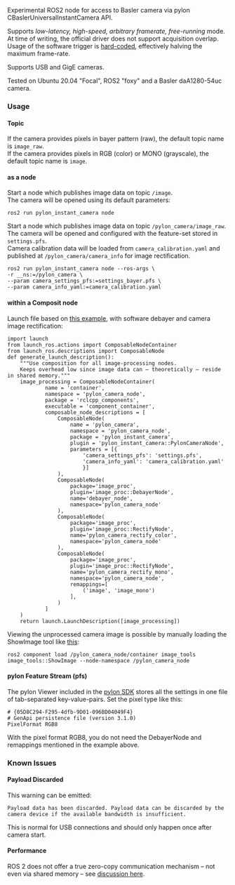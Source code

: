 Experimental ROS2 node for access to Basler camera via pylon CBaslerUniversalInstantCamera API. 

Supports *low-latency, high-speed, arbitrary framerate, free-running* mode.  
At time of writing, the official driver does not support acquisition overlap. Usage of the software trigger is [hard-coded](https://github.com/basler/pylon-ros-camera/blob/ed094fad02eed38af830a052c7420befc6483ef3/pylon_camera/include/pylon_camera/internal/impl/pylon_camera_dart.hpp#L94), effectively halving the maximum frame-rate.

Supports USB and GigE cameras.

Tested on Ubuntu 20.04 "Focal", ROS2 "foxy" and a Basler daA1280-54uc camera.

### Usage

#### Topic

If the camera provides pixels in bayer pattern (raw), the default topic name is `image_raw`.  
If the camera provides pixels in RGB (color) or MONO (grayscale), the default topic name is `image`.  

#### as a node

Start a node which publishes image data on topic `/image`.  
The camera will be opened using its default parameters:

    ros2 run pylon_instant_camera node

Start a node which publishes image data on topic `/pylon_camera/image_raw`.  
The camera will be opened and configured with the feature-set stored in `settings.pfs`.  
Camera calibration data will be loaded from `camera_calibration.yaml` and published at `/pylon_camera/camera_info` for image rectification.

    ros2 run pylon_instant_camera node --ros-args \
    -r __ns:=/pylon_camera \
    --param camera_settings_pfs:=settings_bayer.pfs \
    --param camera_info_yaml:=camera_calibration.yaml

#### within a Composit node

Launch file based on [this example](https://github.com/ros2/demos/blob/foxy/composition/launch/composition_demo.launch.py), with software debayer and camera image rectification:

    import launch
    from launch_ros.actions import ComposableNodeContainer
    from launch_ros.descriptions import ComposableNode
    def generate_launch_description():
        """Use composition for all image-processing nodes.
        Keeps overhead low since image data can – theoretically – reside in shared memory."""
        image_processing = ComposableNodeContainer(
                name = 'container',
                namespace = 'pylon_camera_node',
                package = 'rclcpp_components',
                executable = 'component_container',
                composable_node_descriptions = [
                    ComposableNode(
                        name = 'pylon_camera',
                        namespace = 'pylon_camera_node',
                        package = 'pylon_instant_camera',
                        plugin = 'pylon_instant_camera::PylonCameraNode',
                        parameters = [{
                            'camera_settings_pfs': 'settings.pfs',
                            'camera_info_yaml': 'camera_calibration.yaml'
                            }]
                    ),
                    ComposableNode(
                        package='image_proc',
                        plugin='image_proc::DebayerNode',
                        name='debayer_node',
                        namespace='pylon_camera_node'
                    ),
                    ComposableNode(
                        package='image_proc',
                        plugin='image_proc::RectifyNode',
                        name='pylon_camera_rectify_color',
                        namespace='pylon_camera_node'
                    ),
                    ComposableNode(
                        package='image_proc',
                        plugin='image_proc::RectifyNode',
                        name='pylon_camera_rectify_mono',
                        namespace='pylon_camera_node',
                        remappings=[
                            ('image', 'image_mono')
                        ],
                    )
                ]
        )
        return launch.LaunchDescription([image_processing])

Viewing the unprocessed camera image is possible by manually loading the ShowImage tool like [this](https://docs.ros.org/en/foxy/Tutorials/Composition.html):

    ros2 component load /pylon_camera_node/container image_tools image_tools::ShowImage --node-namespace /pylon_camera_node


#### pylon Feature Stream (pfs)

The pylon Viewer included in the [pylon SDK](https://www.baslerweb.com/en/products/software/basler-pylon-camera-software-suite/pylon-sdks/) stores all the settings in one file of tab-separated key-value-pairs. Set the pixel type like this:

    # {05D8C294-F295-4dfb-9D01-096BD04049F4}
    # GenApi persistence file (version 3.1.0)
    PixelFormat	RGB8

With the pixel format RGB8, you do not need the DebayerNode and remappings mentioned in the example above.

### Known Issues

#### Payload Discarded

This warning can be emitted:

    Payload data has been discarded. Payload data can be discarded by the camera device if the available bandwidth is insufficient.

This is normal for USB connections and should only happen once after camera start.

#### Performance

ROS 2 does not offer a true zero-copy communication mechanism – not even via shared memory – see [discussion here](https://github.com/ros-perception/image_common/issues/212).
